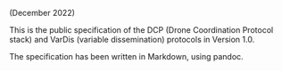 (December 2022)

This is the public specification of the DCP (Drone Coordination
Protocol stack)  and VarDis (variable dissemination) protocols in
Version 1.0.

The specification has been written in Markdown, using pandoc.
